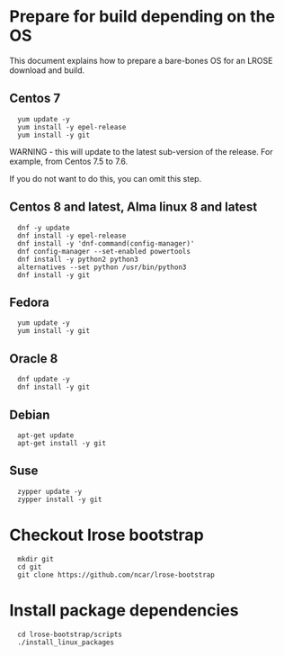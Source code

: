 # Prepare for build depending on the OS

This document explains how to prepare a bare-bones OS for an LROSE download and build.

## Centos 7

```
  yum update -y
  yum install -y epel-release
  yum install -y git
```

WARNING - this will update to the latest sub-version of the release.
For example, from Centos 7.5 to 7.6.

If you do not want to do this, you can omit this step.

## Centos 8 and latest, Alma linux 8 and latest

```
  dnf -y update
  dnf install -y epel-release
  dnf install -y 'dnf-command(config-manager)'
  dnf config-manager --set-enabled powertools
  dnf install -y python2 python3
  alternatives --set python /usr/bin/python3
  dnf install -y git
```

## Fedora

```
  yum update -y
  yum install -y git
```

## Oracle 8

```
  dnf update -y
  dnf install -y git
```

## Debian

```
  apt-get update
  apt-get install -y git
```

## Suse

```
  zypper update -y
  zypper install -y git
```

# Checkout lrose bootstrap

```
  mkdir git
  cd git
  git clone https://github.com/ncar/lrose-bootstrap
```

# Install package dependencies

```
  cd lrose-bootstrap/scripts
  ./install_linux_packages
```



